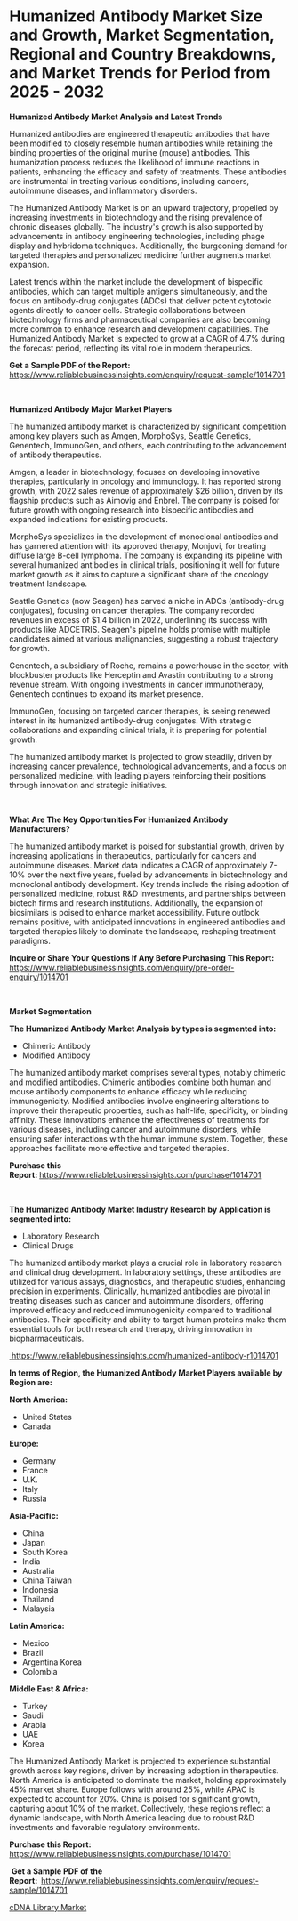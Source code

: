 <p><h1>Humanized Antibody Market Size and Growth, Market Segmentation, Regional and Country Breakdowns, and Market Trends for Period from 2025 -  2032</h1></p><p><strong>Humanized Antibody Market Analysis and Latest Trends</strong></p>
<p><p>Humanized antibodies are engineered therapeutic antibodies that have been modified to closely resemble human antibodies while retaining the binding properties of the original murine (mouse) antibodies. This humanization process reduces the likelihood of immune reactions in patients, enhancing the efficacy and safety of treatments. These antibodies are instrumental in treating various conditions, including cancers, autoimmune diseases, and inflammatory disorders.</p><p>The Humanized Antibody Market is on an upward trajectory, propelled by increasing investments in biotechnology and the rising prevalence of chronic diseases globally. The industry's growth is also supported by advancements in antibody engineering technologies, including phage display and hybridoma techniques. Additionally, the burgeoning demand for targeted therapies and personalized medicine further augments market expansion.</p><p>Latest trends within the market include the development of bispecific antibodies, which can target multiple antigens simultaneously, and the focus on antibody-drug conjugates (ADCs) that deliver potent cytotoxic agents directly to cancer cells. Strategic collaborations between biotechnology firms and pharmaceutical companies are also becoming more common to enhance research and development capabilities. The Humanized Antibody Market is expected to grow at a CAGR of 4.7% during the forecast period, reflecting its vital role in modern therapeutics.</p></p>
<p><strong>Get a Sample PDF of the Report:&nbsp;</strong> <a href="https://www.reliablebusinessinsights.com/enquiry/request-sample/1014701?utm_campaign=2768&utm_medium=2&utm_source=Github&utm_content=ia&utm_term=06032025&utm_id=humanized-antibody">https://www.reliablebusinessinsights.com/enquiry/request-sample/1014701</a></p>
<p>&nbsp;</p>
<p><strong>Humanized Antibody Major Market Players</strong></p>
<p><p>The humanized antibody market is characterized by significant competition among key players such as Amgen, MorphoSys, Seattle Genetics, Genentech, ImmunoGen, and others, each contributing to the advancement of antibody therapeutics.</p><p>Amgen, a leader in biotechnology, focuses on developing innovative therapies, particularly in oncology and immunology. It has reported strong growth, with 2022 sales revenue of approximately $26 billion, driven by its flagship products such as Aimovig and Enbrel. The company is poised for future growth with ongoing research into bispecific antibodies and expanded indications for existing products.</p><p>MorphoSys specializes in the development of monoclonal antibodies and has garnered attention with its approved therapy, Monjuvi, for treating diffuse large B-cell lymphoma. The company is expanding its pipeline with several humanized antibodies in clinical trials, positioning it well for future market growth as it aims to capture a significant share of the oncology treatment landscape.</p><p>Seattle Genetics (now Seagen) has carved a niche in ADCs (antibody-drug conjugates), focusing on cancer therapies. The company recorded revenues in excess of $1.4 billion in 2022, underlining its success with products like ADCETRIS. Seagen's pipeline holds promise with multiple candidates aimed at various malignancies, suggesting a robust trajectory for growth.</p><p>Genentech, a subsidiary of Roche, remains a powerhouse in the sector, with blockbuster products like Herceptin and Avastin contributing to a strong revenue stream. With ongoing investments in cancer immunotherapy, Genentech continues to expand its market presence.</p><p>ImmunoGen, focusing on targeted cancer therapies, is seeing renewed interest in its humanized antibody-drug conjugates. With strategic collaborations and expanding clinical trials, it is preparing for potential growth. </p><p>The humanized antibody market is projected to grow steadily, driven by increasing cancer prevalence, technological advancements, and a focus on personalized medicine, with leading players reinforcing their positions through innovation and strategic initiatives.</p></p>
<p>&nbsp;</p>
<p><strong>What Are The Key Opportunities For Humanized Antibody Manufacturers?</strong></p>
<p><p>The humanized antibody market is poised for substantial growth, driven by increasing applications in therapeutics, particularly for cancers and autoimmune diseases. Market data indicates a CAGR of approximately 7-10% over the next five years, fueled by advancements in biotechnology and monoclonal antibody development. Key trends include the rising adoption of personalized medicine, robust R&D investments, and partnerships between biotech firms and research institutions. Additionally, the expansion of biosimilars is poised to enhance market accessibility. Future outlook remains positive, with anticipated innovations in engineered antibodies and targeted therapies likely to dominate the landscape, reshaping treatment paradigms.</p></p>
<p><strong>Inquire or Share Your Questions If Any Before Purchasing This Report:</strong> <a href="https://www.reliablebusinessinsights.com/enquiry/pre-order-enquiry/1014701?utm_campaign=2768&utm_medium=2&utm_source=Github&utm_content=ia&utm_term=06032025&utm_id=humanized-antibody">https://www.reliablebusinessinsights.com/enquiry/pre-order-enquiry/1014701</a></p>
<p>&nbsp;</p>
<p><strong>Market Segmentation</strong></p>
<p><strong>The Humanized Antibody Market Analysis by types is segmented into:</strong></p>
<p><ul><li>Chimeric Antibody</li><li>Modified Antibody</li></ul></p>
<p><p>The humanized antibody market comprises several types, notably chimeric and modified antibodies. Chimeric antibodies combine both human and mouse antibody components to enhance efficacy while reducing immunogenicity. Modified antibodies involve engineering alterations to improve their therapeutic properties, such as half-life, specificity, or binding affinity. These innovations enhance the effectiveness of treatments for various diseases, including cancer and autoimmune disorders, while ensuring safer interactions with the human immune system. Together, these approaches facilitate more effective and targeted therapies.</p></p>
<p><strong>Purchase this Report:&nbsp;</strong><a href="https://www.reliablebusinessinsights.com/purchase/1014701?utm_campaign=2768&utm_medium=2&utm_source=Github&utm_content=ia&utm_term=06032025&utm_id=humanized-antibody">https://www.reliablebusinessinsights.com/purchase/1014701</a></p>
<p>&nbsp;</p>
<p><strong>The Humanized Antibody Market Industry Research by Application is segmented into:</strong></p>
<p><ul><li>Laboratory Research</li><li>Clinical Drugs</li></ul></p>
<p><p>The humanized antibody market plays a crucial role in laboratory research and clinical drug development. In laboratory settings, these antibodies are utilized for various assays, diagnostics, and therapeutic studies, enhancing precision in experiments. Clinically, humanized antibodies are pivotal in treating diseases such as cancer and autoimmune disorders, offering improved efficacy and reduced immunogenicity compared to traditional antibodies. Their specificity and ability to target human proteins make them essential tools for both research and therapy, driving innovation in biopharmaceuticals.</p></p>
<p><a href="https://www.reliablebusinessinsights.com/humanized-antibody-r1014701?utm_campaign=2768&utm_medium=2&utm_source=Github&utm_content=ia&utm_term=06032025&utm_id=humanized-antibody">&nbsp;https://www.reliablebusinessinsights.com/humanized-antibody-r1014701</a></p>
<p><strong>In terms of Region, the Humanized Antibody Market Players available by Region are:</strong></p>
<p>
    <p> <strong> North America: </strong>
        <ul>
            <li>United States</li>
            <li>Canada</li>
        </ul>
        </p> 
    <p> <strong> Europe: </strong>
        <ul>
            <li>Germany</li>
            <li>France</li>
            <li>U.K.</li>
            <li>Italy</li>
            <li>Russia</li>
        </ul>
        </p> 
    <p> <strong> Asia-Pacific: </strong>
        <ul>
            <li>China</li>
            <li>Japan</li>
            <li>South Korea</li>
            <li>India</li>
            <li>Australia</li>
            <li>China Taiwan</li>
            <li>Indonesia</li>
            <li>Thailand</li>
            <li>Malaysia</li>
        </ul>
        </p> 
    <p> <strong> Latin America: </strong>
        <ul>
            <li>Mexico</li>
            <li>Brazil</li>
            <li>Argentina Korea</li>
            <li>Colombia</li>
        </ul>
        </p> 
    <p> <strong> Middle East & Africa: </strong>
        <ul>
            <li>Turkey</li>
            <li>Saudi</li>
            <li>Arabia</li>
            <li>UAE</li>
            <li>Korea</li>
        </ul>
    </p>
    </p>
<p><p>The Humanized Antibody Market is projected to experience substantial growth across key regions, driven by increasing adoption in therapeutics. North America is anticipated to dominate the market, holding approximately 45% market share. Europe follows with around 25%, while APAC is expected to account for 20%. China is poised for significant growth, capturing about 10% of the market. Collectively, these regions reflect a dynamic landscape, with North America leading due to robust R&D investments and favorable regulatory environments.</p></p>
<p><strong>Purchase this Report: </strong><a href="https://www.reliablebusinessinsights.com/purchase/1014701?utm_campaign=2768&utm_medium=2&utm_source=Github&utm_content=ia&utm_term=06032025&utm_id=humanized-antibody">https://www.reliablebusinessinsights.com/purchase/1014701</a></p>
<p>&nbsp;<strong>Get a Sample PDF of the Report:&nbsp;&nbsp;</strong><a href="https://www.reliablebusinessinsights.com/enquiry/request-sample/1014701?utm_campaign=2768&utm_medium=2&utm_source=Github&utm_content=ia&utm_term=06032025&utm_id=humanized-antibody">https://www.reliablebusinessinsights.com/enquiry/request-sample/1014701</a></p>
<p><strong></strong></p>
<p><p><a href="https://github.com/ezahdyre/Market-Research-Report-List-1/blob/main/cdna-library-market.md?utm_campaign=2768&utm_medium=2&utm_source=Github&utm_content=ia&utm_term=06032025&utm_id=humanized-antibody">cDNA Library Market</a></p></p>